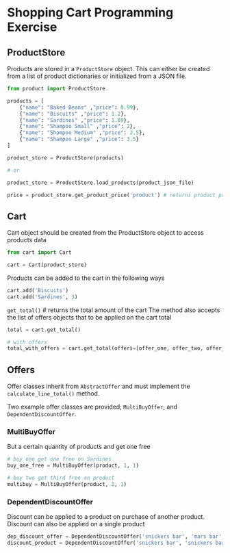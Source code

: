 
Shopping Cart Programming Exercise
===

## ProductStore

Products are stored in a `ProductStore` object. 
This can either be created from a list of product dictionaries or initialized from a JSON file.

```python
from product import ProductStore

products = [
	{"name": "Baked Beans" ,"price": 0.99},
	{"name": "Biscuits" ,"price": 1.2},
	{"name": "Sardines" ,"price": 1.89},
	{"name": "Shampoo Small" ,"price": 2},
	{"name": "Shampoo Medium" ,"price": 2.5},
	{"name": "Shampoo Large" ,"price": 3.5}
]

product_store = ProductStore(products)

# or

product_store = ProductStore.load_products(product_json_file)

price = product_store.get_product_price('product') # returns product price 
```

## Cart

Cart object should be created from the ProductStore object to access products data

```python
from cart import Cart

cart = Cart(product_store)
```

Products can be added to the cart in the following ways

```python
cart.add('Biscuits')
cart.add('Sardines', 3)
```

`get_total()` # returns the total amount of the cart
The method also accepts the list of offers objects that to be applied on the cart total

```python
total = cart.get_total()

# with offers
total_with_offers = cart.get_total(offers=[offer_one, offer_two, offer_three])
```

## Offers

Offer classes inherit from `AbstractOffer` and must implement the `calculate_line_total()` method.

Two example offer classes are provided; `MultiBuyOffer`, and `DependentDiscountOffer`.


### MultiBuyOffer

But a certain quantity of products and get one free

```python
# buy one get one free on Sardines
buy_one_free = MultiBuyOffer(product, 1, 1)

# buy two get third free on product
multibuy = MultiBuyOffer(product, 2, 1)
```

### DependentDiscountOffer

Discount can be applied to a product on purchase of another product.
Discount can also be applied on a single product

```python
dep_discount_offer = DependentDiscountOffer('snickers bar', 'mars bar', Decimal('0.2'))
discount_product = DependentDiscountOffer('snickers bar', 'snickers bar', Decimal('0.2'))
```
